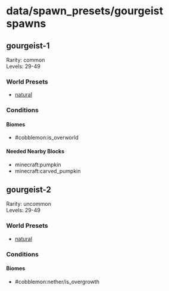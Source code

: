 # data/spawn_presets/gourgeist spawns  
  
## gourgeist-1  
Rarity: common  
Levels: 29-49  
  
### World Presets  
* [natural](/data/world_presets/natural.md)  
  
### Conditions  
  
#### Biomes  
  * #cobblemon:is_overworld
  
  
#### Needed Nearby Blocks  
  * minecraft:pumpkin
  * minecraft:carved_pumpkin
  
  
## gourgeist-2  
Rarity: uncommon  
Levels: 29-49  
  
### World Presets  
* [natural](/data/world_presets/natural.md)  
  
### Conditions  
  
#### Biomes  
  * #cobblemon:nether/is_overgrowth
  
